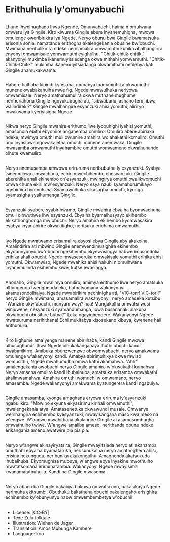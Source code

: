 # Erithuhulia ly'omunyabuchi

##
Lhuno lhwolhughano lhwa Ngende, Omunyabuchi, haima n'omulwana omweru iya Gingile. Kiro kiwuma Gingile abere inyanemuhigha, mwowa omulenge oweribirikira lya Ngede. Neryo obunu bwa Gingile bwamatsuka erisonia sonia, namatande erithogha akalengekania obusihe bw'obuchi. Mwimana nerihulikirira ndeke nerisamalira omwamuthi kuhika ahalhangirira enyonyi omwamisale yomwamuthi eyighulhu. "Chitik-chitik-chitik," akanyonyi mukimba ikanemuyitsiadanga okwa mithahi yomwamuthi. "Chitik-Chitik-Chitik" mukimba ikanemuyitsiadanga okwamithahi nerilebya kati Gingile anamukakwama.

##
Habere halhaba kipindi ky'esaha, mubabya ibamabirihika okwamuthi munene owabakahulha mwe fig. Ngede mwawulhuka neriyowa omwamisale. Neryo amathahumulira okwa muthahe mughume nerihoriahoria Gingile ngoyukabugha ati, "sibwabunu, ashano lero, ibwa walindireki?" Gingile mwalhangire esyanzuki ahisi yomuthi, aliriryo mwakwama kyeriyisigha Ngede.

##
Nikwa neryo Gingile mwahira erithumo liwe lyobuhighi lyahisi yomuthi, amasondia ebithi ebyomire angahemba omuliro. Omuliro abere abiriaka ndeke, mwimya omuthi muli owumire amahira wo ahakathi komuliro. Omuthi ono inyasibwe ngowakaletha omuchi munene anemwaka. Gingile mwasamba omwamuthi inyahambire omuthi womwameno okwalhuhande olhute kwamuliro.

##
Neryo anemusamba amwowa eriruruma neribubutha ly'esyanzuki. Syabya isinemulhwa omwachuna, echiri mwechihembo chesyanzuki. Gingile aberehika ahali ekihembo ch'esyanzuki, mwingirya omuthi owalikwomuchi omwa chuna ekiri mw'esyanzuki. Neryo esya nzuki syamahurumikayo ngebimira byomutsiha. Syamawulhuka sikasagha omuchi, kyonga syamasigha syalhumanga Gingile.

##
Esyanzuki syabere syabirihwamo, Gingile mwahira ebyalha byomwachuna omuli olhwuthwe lhw'esyanzuki. Ebyalha byamalhusyayo ekihembo ekikathonghonga mw'obuchi. Neryo amahira ekihembo kyomwasakira eyabya inyanahirire okwakitigho, neritsuka erichima omwamuthi.

##
Iyo Ngede mwatwamo erisamalira ebyosi ebya Gingile aby'akakolha. Amalindirira ati mbwino Gingile anemwendimusighira ekihembo ekyobunyunyu bw'obuchi ngekihembo ekyewasingya habwerimusondolia erihika ahali obuchi. Ngede mwaseseruka omwakisale yomuthi erihika ahisi yomuthi. Okwamwiso, Ngede mwahika ahisi hakuhi n'omulhwana inyanemulinda ekihembo kiwe, kutse ewasingya.

##
Ahonaho, Gingile mwalimya omuliro, amimya erithumo liwe neryo amatsuka olhungendo lwerighenda eka, buthatsomana wakanyonyi akamusondolhalya. Ngede mwabirikira nechinigha ati, "VIC-torr! VIC-tori!" neryo Gingile mwimana, amasamalira wakanyonyi, neryo amaseka kutsibu. "Wanzire okw'abuchi, munyani wayi? haa! Mungakolha omwatsi wosi winjuwene, nesyanzuki syamandumanga, ibwa busananaki inakuha okwabuchi obusihire butya?" Leka ngayighendere. Wakanyonyi Ngede mwatsuruma nerihithana! Echi mukitabya kisosekano kibuya, kwenene hali erithuhulia.

##
Kiro kighume ama'yenga manene abirilhaba, kandi Gingile mwowa olhusughundo lhwa Ngede olhukakanganaya lhuthi obuchi kandi bwabanikirre. Amibuka obunzwenzwe obwomwabuchi, neryo amakwama omulenge w'akanyonyi kandi. Amabya abirimuhikya okwa mwiso womusithu, Ngede mwahumulha omwa kathi akamahwa. "Ahh" amalengekania awobuchi neryo Gingile amahira w'okwakathi kamahwa. Neryo amacha omuliro kandi lhubalhuba, amatsuka erisamba omwakathi akalimwamahwa. Amahira omuthi womuchi w'omwamano, neryo amasamba. Ngede wakanyonyi amakwama kyatungerera kandi ngabulya.

##
Gingile amasamba, kyonga amaghana eryowa eriruma ly'esyanzuki ngabulikiro. "Mbwino ekyuna ekyasirimu kirihali omwamuthi", mwalengekania atya. Amatasehetuka okwawundi musale. Omwanya werilhangira echihembo kyesyanzuki, mwayisangana maso kwa meso na w'engwe. W'angwe mwahithana akalangire Gingile akasamusumbugha omwathulho twiwe. W'angwe amaliba ameso, nerithanda obunu ndeke erikangania ameno awatwire pia pia pia.

##
Neryo w'angwe akinayiryatsira, Gingile mwayitsiada neryo ati akahamba omuthahi ebyalha byamataruka, nerisunukalha neryo amathoghera ahisi, erisina hekungudu, neribunika akakongulhu. Amaghenda akatsukuda lhubalhuba. Ekyomughisa mubuya, w'angwe abya inyakine mwothulho mwatatsomana erimuharambia. Wakanyonyi Ngede mwayisima kwanamatathuhulia. Kandi na Gingile mwasoma.

##
Neryo abana ba Gingile bakabya bakowa omwatsi ono, bakasikaya Ngede nerimuha ekitsumbi. Obuthuku bakatheha obuchi bakalengaho erisighira echihembo ky'obunyunyu habw'omwembembetya w'obuchi!

##
* License: [CC-BY]
* Text: Zulu folktale
* Illustration: Wiehan de Jager
* Translation: Amos Mubunga Kambere
* Language: koo
